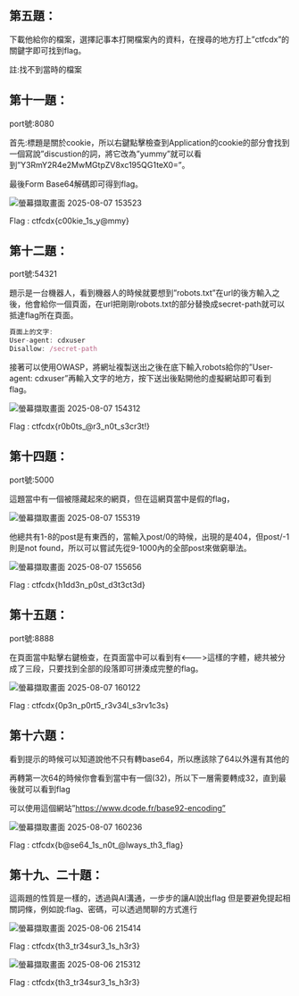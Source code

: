 ## 第五題：
下載他給你的檔案，選擇記事本打開檔案內的資料，在搜尋的地方打上”ctfcdx”的關鍵字即可找到flag。

註:找不到當時的檔案


## 第十一題：
port號:8080

首先:標題是關於cookie，所以右鍵點擊檢查到Application的cookie的部分會找到一個寫說”discustion的詞，將它改為”yummy”就可以看到”Y3RmY2R4e2MwMGtpZV8xc195QG1teX0=”。

最後Form Base64解碼即可得到flag。

![螢幕擷取畫面 2025-08-07 153523](https://hackmd.io/_uploads/rkNEYfKuex.png)

Flag : ctfcdx{c00kie_1s_y@mmy}


## 第十二題：
port號:54321

題示是一台機器人，看到機器人的時候就要想到”robots.txt”在url的後方輸入之後，他會給你一個頁面，在url把剛剛robots.txt的部分替換成secret-path就可以抵達flag所在頁面。

```jsx
頁面上的文字:
User-agent: cdxuser
Disallow: /secret-path
```

接著可以使用OWASP，將網址複製送出之後在底下輸入robots給你的”User-agent: cdxuser”再輸入文字的地方，按下送出後點開他的虛擬網站即可看到flag。

![螢幕擷取畫面 2025-08-07 154312](https://hackmd.io/_uploads/Hk4VtMYugg.png)


Flag : ctfcdx{r0b0ts_@r3_n0t_s3cr3t!}


## 第十四題：
port號:5000

這題當中有一個被隱藏起來的網頁，但在這網頁當中是假的flag，

![螢幕擷取畫面 2025-08-07 155319](https://hackmd.io/_uploads/HyEEtzK_xe.png)

他總共有1-8的post是有東西的，當輸入post/0的時候，出現的是404，但post/-1則是not found，所以可以嘗試先從9-1000內的全部post來做窮舉法。

![螢幕擷取畫面 2025-08-07 155656](https://hackmd.io/_uploads/rk44FzFOgx.png)

Flag : ctfcdx{h1dd3n_p0st_d3t3ct3d}


## 第十五題：
port號:8888

在頁面當中點擊右鍵檢查，在頁面當中可以看到有<--->這樣的字體，總共被分成了三段，只要找到全部的段落即可拼湊成完整的flag。

![螢幕擷取畫面 2025-08-07 160122](https://hackmd.io/_uploads/r1EVKfKOee.png)

Flag : ctfcdx{0p3n_p0rt5_r3v34l_s3rv1c3s}


## 第十六題：
看到提示的時候可以知道說他不只有轉base64，所以應該除了64以外還有其他的

再轉第一次64的時候你會看到當中有一個(32)，所以下一層需要轉成32，直到最後就可以看到flag

可以使用這個網站”https://www.dcode.fr/base92-encoding”

![螢幕擷取畫面 2025-08-07 160236](https://hackmd.io/_uploads/ByVNKfKuxg.png)

Flag : ctfcdx{b@se64_1s_n0t_@lways_th3_flag}


## 第十九、二十題：
這兩題的性質是一樣的，透過與AI溝通，一步步的讓AI說出flag
但是要避免提起相關詞條，例如說:flag、密碼，可以透過閒聊的方式進行

![螢幕擷取畫面 2025-08-06 215414](https://hackmd.io/_uploads/HkEVYftdxl.png)

Flag :  ctfcdx{th3_tr34sur3_1s_h3r3}

![螢幕擷取畫面 2025-08-06 215312](https://hackmd.io/_uploads/r1VEKMKdel.png)

Flag :  ctfcdx{th3_tr34sur3_1s_h3r3}

